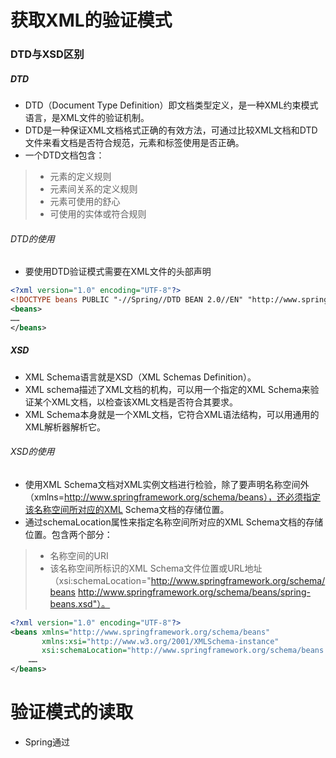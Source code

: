# 获取XML的验证模式

### DTD与XSD区别

##### DTD

- DTD（Document Type Definition）即文档类型定义，是一种XML约束模式语言，是XML文件的验证机制。
- DTD是一种保证XML文档格式正确的有效方法，可通过比较XML文档和DTD文件来看文档是否符合规范，元素和标签使用是否正确。
- 一个DTD文档包含：

>- 元素的定义规则
>- 元素间关系的定义规则
>- 元素可使用的舒心
>- 可使用的实体或符合规则

###### DTD的使用

- 要使用DTD验证模式需要在XML文件的头部声明

```XML
<?xml version="1.0" encoding="UTF-8"?>
<!DOCTYPE beans PUBLIC "-//Spring//DTD BEAN 2.0//EN" "http://www.springframework.org/dtd/spring-beans-2.0.dtd">
<beans>
……
</beans>
```

##### XSD

- XML Schema语言就是XSD（XML Schemas Definition）。
- XML schema描述了XML文档的机构，可以用一个指定的XML Schema来验证某个XML文档，以检查该XML文档是否符合其要求。
- XML Schema本身就是一个XML文档，它符合XML语法结构，可以用通用的XML解析器解析它。

###### XSD的使用

- 使用XML Schema文档对XML实例文档进行检验，除了要声明名称空间外（xmlns=http://www.springframework.org/schema/beans），还必须指定该名称空间所对应的XML Schema文档的存储位置。
- 通过schemaLocation属性来指定名称空间所对应的XML Schema文档的存储位置。包含两个部分：

>- 名称空间的URI
>- 该名称空间所标识的XML Schema文件位置或URL地址（xsi:schemaLocation="http://www.springframework.org/schema/beans http://www.springframework.org/schema/beans/spring-beans.xsd"）。

```XML
<?xml version="1.0" encoding="UTF-8"?>
<beans xmlns="http://www.springframework.org/schema/beans"
       xmlns:xsi="http://www.w3.org/2001/XMLSchema-instance"
	   xsi:schemaLocation="http://www.springframework.org/schema/beans http://www.springframework.org/schema/beans/spring-beans.xsd">
	……
</beans>
```

# 验证模式的读取

- Spring通过